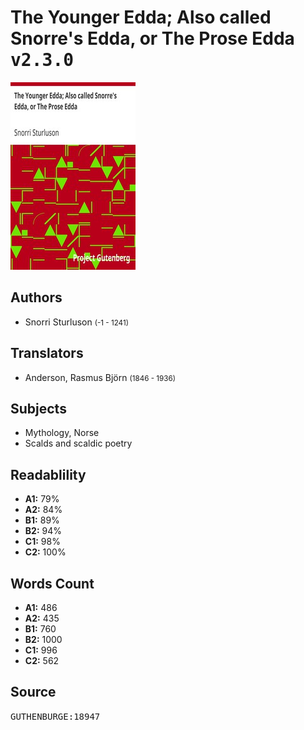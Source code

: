 # The Younger Edda; Also called Snorre's Edda, or The Prose Edda <kbd>v2.3.0</kbd>

![](./cover.medium.jpg "")

## Authors


 - Snorri Sturluson <small>(-1 - 1241)</small>

## Translators


 - Anderson, Rasmus Björn <small>(1846 - 1936)</small>

## Subjects


 - Mythology, Norse
 - Scalds and scaldic poetry

## Readablility


 - **A1:** 79%
 - **A2:** 84%
 - **B1:** 89%
 - **B2:** 94%
 - **C1:** 98%
 - **C2:** 100%

## Words Count


 - **A1:** 486
 - **A2:** 435
 - **B1:** 760
 - **B2:** 1000
 - **C1:** 996
 - **C2:** 562

## Source


<kbd>GUTHENBURGE:18947</kbd>
